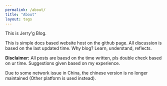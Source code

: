 ```yaml
---
permalink: /about/
title: "About"
layout: tags
---
```


This is Jerry'g Blog.

This is simple docs based website host on the github page.
All discussion is based on the last updated time.
Why blog? Learn, understand, reflects.

**Disclaimer:** All posts are baesd on the time written, pls double check based on ur time. Suggestions given based on my experience.

Due to some network issue in China, the chinese version is no longer maintained (Other platform is used instead).   
